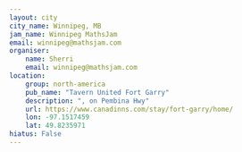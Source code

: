 ```yaml
---
layout: city
city_name: Winnipeg, MB
jam_name: Winnipeg MathsJam
email: winnipeg@mathsjam.com
organiser:
    name: Sherri
    email: winnipeg@mathsjam.com
location:
    group: north-america
    pub_name: "Tavern United Fort Garry"
    description: ", on Pembina Hwy"
    url: https://www.canadinns.com/stay/fort-garry/home/
    lon: -97.1517459
    lat: 49.8235971
hiatus: False
---
```

